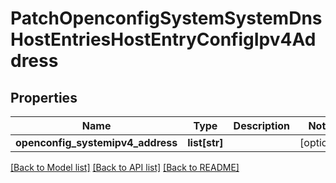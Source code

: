 # PatchOpenconfigSystemSystemDnsHostEntriesHostEntryConfigIpv4Address

## Properties
Name | Type | Description | Notes
------------ | ------------- | ------------- | -------------
**openconfig_systemipv4_address** | **list[str]** |  | [optional] 

[[Back to Model list]](../README.md#documentation-for-models) [[Back to API list]](../README.md#documentation-for-api-endpoints) [[Back to README]](../README.md)


